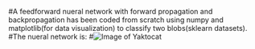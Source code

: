 #A feedforward nueral network with forward propagation and backpropagation has been coded from scratch using numpy and matplotlib(for 
data visualization) to classify two blobs(sklearn datasets).
#The nueral network is:
#![Image of Yaktocat](https://octodex.github.com/images/yaktocat.png)
